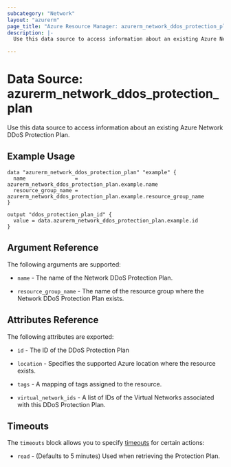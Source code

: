 ```yaml
---
subcategory: "Network"
layout: "azurerm"
page_title: "Azure Resource Manager: azurerm_network_ddos_protection_plan"
description: |-
  Use this data source to access information about an existing Azure Network DDoS Protection Plan.

---
```


# Data Source: azurerm_network_ddos_protection_plan

Use this data source to access information about an existing Azure Network DDoS Protection Plan.

## Example Usage

```hcl
data "azurerm_network_ddos_protection_plan" "example" {
  name                = azurerm_network_ddos_protection_plan.example.name
  resource_group_name = azurerm_network_ddos_protection_plan.example.resource_group_name
}

output "ddos_protection_plan_id" {
  value = data.azurerm_network_ddos_protection_plan.example.id
}
```

## Argument Reference

The following arguments are supported:

* `name` - The name of the Network DDoS Protection Plan.

* `resource_group_name` - The name of the resource group where the Network DDoS Protection Plan exists.

## Attributes Reference

The following attributes are exported:

* `id` - The ID of the DDoS Protection Plan

* `location` - Specifies the supported Azure location where the resource exists.

* `tags` - A mapping of tags assigned to the resource.

* `virtual_network_ids` - A list of IDs of the Virtual Networks associated with this DDoS Protection Plan.

## Timeouts

The `timeouts` block allows you to specify [timeouts](https://www.terraform.io/language/resources/syntax#operation-timeouts) for certain actions:

* `read` - (Defaults to 5 minutes) Used when retrieving the Protection Plan.
